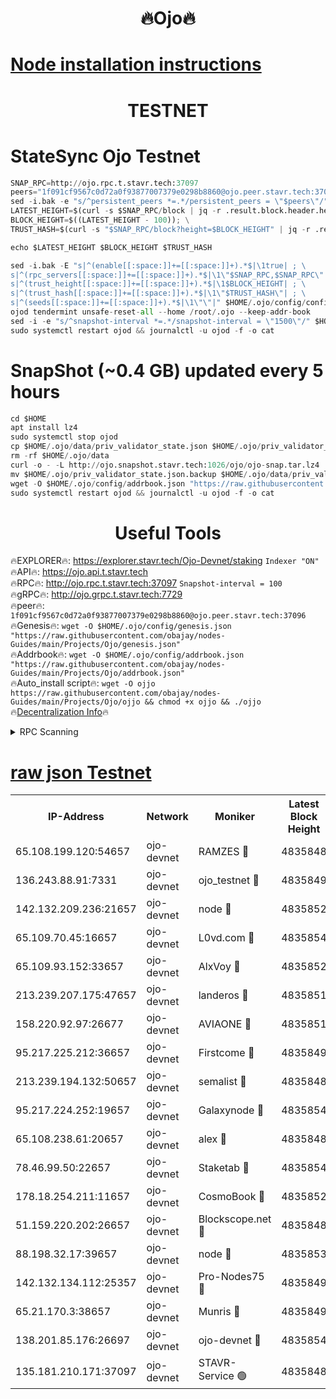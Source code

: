 <h1 align="center"> 🔥Ojo🔥</h1>

[Node installation instructions](https://github.com/obajay/nodes-Guides/tree/main/Projects/Ojo)
=

<h1 align="center"> TESTNET</h1>

# StateSync Ojo Testnet
```python
SNAP_RPC=http://ojo.rpc.t.stavr.tech:37097
peers="1f091cf9567c0d72a0f93877007379e0298b8860@ojo.peer.stavr.tech:37096"
sed -i.bak -e "s/^persistent_peers *=.*/persistent_peers = \"$peers\"/" $HOME/.ojo/config/config.toml
LATEST_HEIGHT=$(curl -s $SNAP_RPC/block | jq -r .result.block.header.height); \
BLOCK_HEIGHT=$((LATEST_HEIGHT - 100)); \
TRUST_HASH=$(curl -s "$SNAP_RPC/block?height=$BLOCK_HEIGHT" | jq -r .result.block_id.hash)

echo $LATEST_HEIGHT $BLOCK_HEIGHT $TRUST_HASH

sed -i.bak -E "s|^(enable[[:space:]]+=[[:space:]]+).*$|\1true| ; \
s|^(rpc_servers[[:space:]]+=[[:space:]]+).*$|\1\"$SNAP_RPC,$SNAP_RPC\"| ; \
s|^(trust_height[[:space:]]+=[[:space:]]+).*$|\1$BLOCK_HEIGHT| ; \
s|^(trust_hash[[:space:]]+=[[:space:]]+).*$|\1\"$TRUST_HASH\"| ; \
s|^(seeds[[:space:]]+=[[:space:]]+).*$|\1\"\"|" $HOME/.ojo/config/config.toml
ojod tendermint unsafe-reset-all --home /root/.ojo --keep-addr-book
sed -i -e "s/^snapshot-interval *=.*/snapshot-interval = \"1500\"/" $HOME/.ojo/config/app.toml
sudo systemctl restart ojod && journalctl -u ojod -f -o cat
```
# SnapShot (~0.4 GB) updated every 5 hours
```python
cd $HOME
apt install lz4
sudo systemctl stop ojod
cp $HOME/.ojo/data/priv_validator_state.json $HOME/.ojo/priv_validator_state.json.backup
rm -rf $HOME/.ojo/data
curl -o - -L http://ojo.snapshot.stavr.tech:1026/ojo/ojo-snap.tar.lz4 | lz4 -c -d - | tar -x -C $HOME/.ojo --strip-components 2
mv $HOME/.ojo/priv_validator_state.json.backup $HOME/.ojo/data/priv_validator_state.json
wget -O $HOME/.ojo/config/addrbook.json "https://raw.githubusercontent.com/obajay/nodes-Guides/main/Projects/Ojo/addrbook.json"
sudo systemctl restart ojod && journalctl -u ojod -f -o cat
```
 <h1 align="center"> Useful Tools</h1>

🔥EXPLORER🔥:        https://explorer.stavr.tech/Ojo-Devnet/staking        `Indexer "ON"` \
🔥API🔥:                     https://ojo.api.t.stavr.tech \
🔥RPC🔥:                    http://ojo.rpc.t.stavr.tech:37097              `Snapshot-interval = 100` \
🔥gRPC🔥:                  http://ojo.grpc.t.stavr.tech:7729 \
🔥peer🔥:                   `1f091cf9567c0d72a0f93877007379e0298b8860@ojo.peer.stavr.tech:37096` \
🔥Genesis🔥:    ```wget -O $HOME/.ojo/config/genesis.json "https://raw.githubusercontent.com/obajay/nodes-Guides/main/Projects/Ojo/genesis.json"``` \
🔥Addrbook🔥:    ```wget -O $HOME/.ojo/config/addrbook.json "https://raw.githubusercontent.com/obajay/nodes-Guides/main/Projects/Ojo/addrbook.json"``` \
🔥Auto_install script🔥: ```wget -O ojjo https://raw.githubusercontent.com/obajay/nodes-Guides/main/Projects/Ojo/ojjo && chmod +x ojjo && ./ojjo``` \
🔥[Decentralization Info](https://github.com/obajay/StateSync-snapshots/tree/main/Projects/Ojo/Decentralization)🔥



<details>
<summary>RPC Scanning</summary>

<h2 align="center"> We scan nodes in real time every 4 hours. And we provide the final result of RPC endpoints.
We cannot influence the operation of these nodes in any way. </h2>


```python
If Voting Power is higher than 0 --> then the Node is a validator of the network and may be subject to attack and be a potential threat to the chain.
```
```python
We marked such validators with a red symbol
```

</details>

[raw json Testnet](https://rpc-check.ojot.stavr.tech/ojot/rpc-ojot-result.json)
=


<table><tr><th>IP-Address</th><th>Network</th><th>Moniker</th><th>Latest Block Height</th><th>Earliest Block Height</th><th>Catching Up</th><th>Tx Index</th><th>Voting Power</th><th>Scan Time</th></tr><tr><td>65.108.199.120:54657</td><td>ojo-devnet</td><td>RAMZES 🔴</td><td>4835848</td><td>306156</td><td>False</td><td>on</td><td>15420</td><td>2024-01-06T09:57:50.898464951UTC</td></tr><tr><td>136.243.88.91:7331</td><td>ojo-devnet</td><td>ojo_testnet 🔴</td><td>4835849</td><td>308845</td><td>False</td><td>on</td><td>1000</td><td>2024-01-06T09:57:57.101160627UTC</td></tr><tr><td>142.132.209.236:21657</td><td>ojo-devnet</td><td>node 🔴</td><td>4835852</td><td>350001</td><td>False</td><td>on</td><td>1999</td><td>2024-01-06T09:58:12.601329931UTC</td></tr><tr><td>65.109.70.45:16657</td><td>ojo-devnet</td><td>L0vd.com 🔴</td><td>4835854</td><td>695918</td><td>False</td><td>off</td><td>998</td><td>2024-01-06T09:58:24.897570752UTC</td></tr><tr><td>65.109.93.152:33657</td><td>ojo-devnet</td><td>AlxVoy 🔴</td><td>4835852</td><td>2319801</td><td>False</td><td>on</td><td>4536782</td><td>2024-01-06T09:58:12.310252380UTC</td></tr><tr><td>213.239.207.175:47657</td><td>ojo-devnet</td><td>landeros 🔴</td><td>4835851</td><td>2714001</td><td>False</td><td>off</td><td>11083</td><td>2024-01-06T09:58:07.891081162UTC</td></tr><tr><td>158.220.92.97:26677</td><td>ojo-devnet</td><td>AVIAONE 🔴</td><td>4835851</td><td>2754001</td><td>False</td><td>on</td><td>13867</td><td>2024-01-06T09:58:07.667946844UTC</td></tr><tr><td>95.217.225.212:36657</td><td>ojo-devnet</td><td>Firstcome 🔴</td><td>4835849</td><td>2985946</td><td>False</td><td>on</td><td>13566</td><td>2024-01-06T09:57:56.834670946UTC</td></tr><tr><td>213.239.194.132:50657</td><td>ojo-devnet</td><td>semalist 🔴</td><td>4835848</td><td>3223522</td><td>False</td><td>on</td><td>21037</td><td>2024-01-06T09:57:51.126946452UTC</td></tr><tr><td>95.217.224.252:19657</td><td>ojo-devnet</td><td>Galaxynode 🔴</td><td>4835854</td><td>3685492</td><td>False</td><td>on</td><td>11888</td><td>2024-01-06T09:58:22.135814314UTC</td></tr><tr><td>65.108.238.61:20657</td><td>ojo-devnet</td><td>alex 🔴</td><td>4835848</td><td>4158001</td><td>False</td><td>on</td><td>11359</td><td>2024-01-06T09:57:50.538499154UTC</td></tr><tr><td>78.46.99.50:22657</td><td>ojo-devnet</td><td>Staketab 🔴</td><td>4835854</td><td>4254801</td><td>False</td><td>on</td><td>1276</td><td>2024-01-06T09:58:25.158246131UTC</td></tr><tr><td>178.18.254.211:11657</td><td>ojo-devnet</td><td>CosmoBook 🔴</td><td>4835852</td><td>4392001</td><td>False</td><td>off</td><td>1057</td><td>2024-01-06T09:58:15.005224661UTC</td></tr><tr><td>51.159.220.202:26657</td><td>ojo-devnet</td><td>Blockscope.net 🔴</td><td>4835848</td><td>4425001</td><td>False</td><td>on</td><td>981</td><td>2024-01-06T09:57:48.116724489UTC</td></tr><tr><td>88.198.32.17:39657</td><td>ojo-devnet</td><td>node 🔴</td><td>4835853</td><td>4710001</td><td>False</td><td>on</td><td>83117</td><td>2024-01-06T09:58:17.377500630UTC</td></tr><tr><td>142.132.134.112:25357</td><td>ojo-devnet</td><td>Pro-Nodes75 🔴</td><td>4835849</td><td>4735849</td><td>False</td><td>on</td><td>24651</td><td>2024-01-06T09:57:54.108811779UTC</td></tr><tr><td>65.21.170.3:38657</td><td>ojo-devnet</td><td>Munris 🔴</td><td>4835849</td><td>4735849</td><td>False</td><td>off</td><td>20123</td><td>2024-01-06T09:57:56.503554220UTC</td></tr><tr><td>138.201.85.176:26697</td><td>ojo-devnet</td><td>ojo-devnet 🔴</td><td>4835854</td><td>4735854</td><td>False</td><td>on</td><td>1000024000</td><td>2024-01-06T09:58:24.510154400UTC</td></tr><tr><td>135.181.210.171:37097</td><td>ojo-devnet</td><td>STAVR-Service 🟢</td><td>4835848</td><td>4834001</td><td>False</td><td>on</td><td>0</td><td>2024-01-06T09:57:51.803144895UTC</td></tr></table>
